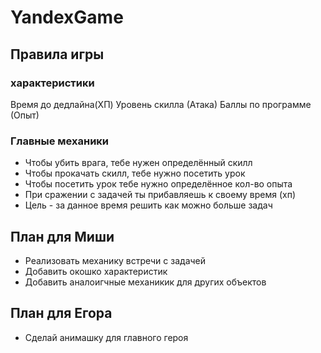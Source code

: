 # YandexGame #
## Правила игры ##
 ### характеристики ###
Время до дедлайна(ХП)
Уровень скилла (Атака)
Баллы по программе (Опыт)

### Главные механики ###

* Чтобы убить врага, тебе нужен определённый скилл
* Чтобы прокачать скилл, тебе нужно посетить урок
* Чтобы посетить урок тебе нужно определённое кол-во опыта
* При сражении с задачей ты прибавляешь к своему время (хп)
* Цель - за данное время решить как можно больше задач

## План для Миши ##
* Реализовать механику встречи с задачей
* Добавить окошко характеристик
* Добавить аналоигчные механикик для других объектов

## План для Егора ##
* Сделай анимашку для главного героя 